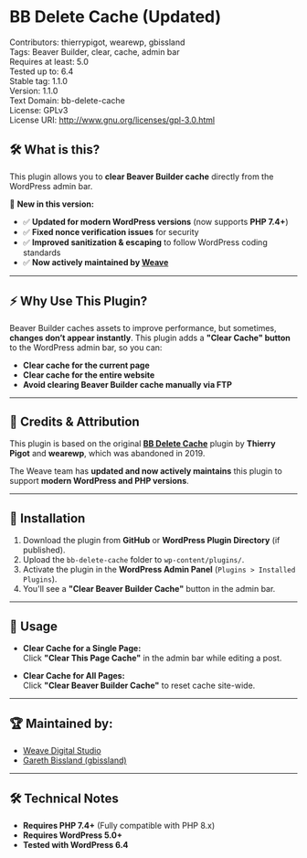 # BB Delete Cache (Updated)

Contributors: thierrypigot, wearewp, gbissland  
Tags: Beaver Builder, clear, cache, admin bar  
Requires at least: 5.0  
Tested up to: 6.4  
Stable tag: 1.1.0  
Version: 1.1.0  
Text Domain: bb-delete-cache  
License: GPLv3  
License URI: http://www.gnu.org/licenses/gpl-3.0.html  

## 🛠 What is this?
This plugin allows you to **clear Beaver Builder cache** directly from the WordPress admin bar.  

🚀 **New in this version:**  
- ✅ **Updated for modern WordPress versions** (now supports **PHP 7.4+**)  
- ✅ **Fixed nonce verification issues** for security  
- ✅ **Improved sanitization & escaping** to follow WordPress coding standards  
- ✅ **Now actively maintained by [Weave](https://github.com/weavedigitalstudio/)**  

---

## ⚡️ Why Use This Plugin?
Beaver Builder caches assets to improve performance, but sometimes, **changes don’t appear instantly**. This plugin adds a **"Clear Cache" button** to the WordPress admin bar, so you can:
- **Clear cache for the current page**
- **Clear cache for the entire website**
- **Avoid clearing Beaver Builder cache manually via FTP**  

---

## 🔄 Credits & Attribution
This plugin is based on the original **[BB Delete Cache](https://wordpress.org/plugins/bb-delete-cache/)** plugin by **Thierry Pigot** and **wearewp**, which was abandoned in 2019.  

The Weave team has **updated and now actively maintains** this plugin to support **modern WordPress and PHP versions**.

---

## 🔧 Installation
1. Download the plugin from **GitHub** or **WordPress Plugin Directory** (if published).
2. Upload the `bb-delete-cache` folder to `wp-content/plugins/`.
3. Activate the plugin in the **WordPress Admin Panel** (`Plugins > Installed Plugins`).
4. You'll see a **"Clear Beaver Builder Cache"** button in the admin bar.

---

## 📌 Usage
- **Clear Cache for a Single Page:**  
  Click **"Clear This Page Cache"** in the admin bar while editing a post.
  
- **Clear Cache for All Pages:**  
  Click **"Clear Beaver Builder Cache"** to reset cache site-wide.

---

## 🏆 Maintained by:
- [Weave Digital Studio]([https://weave.co.nz/](https://github.com/weavedigitalstudio/))  
- [Gareth Bissland (gbissland)](https://github.com/gbissland)  

---

## 🛠 Technical Notes
- **Requires PHP 7.4+** (Fully compatible with PHP 8.x)
- **Requires WordPress 5.0+**
- **Tested with WordPress 6.4**
